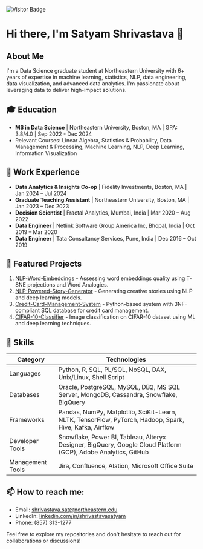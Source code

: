 ![Visitor Badge](https://visitor-badge.laobi.icu/badge?page_id=shrivastavasatyam.shrivastavasatyam)

# Hi there, I'm Satyam Shrivastava 👋

## About Me
I'm a Data Science graduate student at Northeastern University with 6+ years of expertise in machine learning, statistics, NLP, data engineering, data visualization, and advanced data analytics. I'm passionate about leveraging data to deliver high-impact solutions.

## 🎓 Education
- **MS in Data Science** | Northeastern University, Boston, MA | GPA: 3.8/4.0 | Sep 2022 - Dec 2024
- Relevant Courses: Linear Algebra, Statistics & Probability, Data Management & Processing, Machine Learning, NLP, Deep Learning, Information Visualization

## 💼 Work Experience
- **Data Analytics & Insights Co-op** | Fidelity Investments, Boston, MA | Jan 2024 – Jul 2024
- **Graduate Teaching Assistant** | Northeastern University, Boston, MA | Jan 2023 – Dec 2023
- **Decision Scientist** | Fractal Analytics, Mumbai, India | Mar 2020 – Aug 2022
- **Data Engineer** | Netlink Software Group America Inc, Bhopal, India | Oct 2019 – Mar 2020
- **Data Engineer** | Tata Consultancy Services, Pune, India | Dec 2016 – Oct 2019

## 🚀 Featured Projects
1. [NLP-Word-Embeddings](https://github.com/shrivastavasatyam/NLP-Word-Embeddings) - Assessing word embeddings quality using T-SNE projections and Word Analogies.
2. [NLP-Powered-Story-Generator](https://github.com/shrivastavasatyam/NLP-Powered-Story-Generator) - Generating creative stories using NLP and deep learning models.
3. [Credit-Card-Management-System](https://github.com/shrivastavasatyam/Credit-Card-Management-System) - Python-based system with 3NF-compliant SQL database for credit card management.
4. [CIFAR-10-Classifier](https://github.com/shrivastavasatyam/CIFAR-10-Classifier) - Image classification on CIFAR-10 dataset using ML and deep learning techniques.

## 🔧 Skills

| Category | Technologies |
|----------|--------------|
| Languages | Python, R, SQL, PL/SQL, NoSQL, DAX, Unix/Linux, Shell Script |
| Databases | Oracle, PostgreSQL, MySQL, DB2, MS SQL Server, MongoDB, Cassandra, Snowflake, BigQuery |
| Frameworks | Pandas, NumPy, Matplotlib, SciKit-Learn, NLTK, TensorFlow, PyTorch, Hadoop, Spark, Hive, Kafka, Airflow |
| Developer Tools | Snowflake, Power BI, Tableau, Alteryx Designer, BigQuery, Google Cloud Platform (GCP), Adobe Analytics, GitHub |
| Management Tools | Jira, Confluence, Alation, Microsoft Office Suite |

## 📫 How to reach me:
- Email: shrivastava.sat@northeastern.edu
- LinkedIn: [linkedin.com/in/shrivastavasatyam](https://www.linkedin.com/in/shrivastavasatyam)
- Phone: (857) 313-1277

Feel free to explore my repositories and don't hesitate to reach out for collaborations or discussions!
